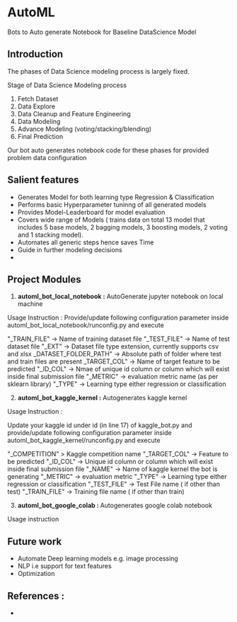 # AutoML
Bots to Auto generate Notebook for Baseline DataScience Model 

## Introduction 
The phases of Data Science modeling process is largely fixed. 

Stage of Data Science Modeling process 
1. Fetch Dataset 
2. Data Explore 
3. Data Cleanup and Feature Engineering 
4. Data Modeling 
5. Advance Modeling  (voting/stacking/blending)
6. Final Prediction  

Our bot auto generates notebook code for these phases for provided problem data configuration 

## Salient features 
- Generates Model for both learning type Regression & Classification 
- Performs basic Hyperparameter tuninng of all generated models  
- Provides Model-Leaderboard for model evaluation 
- Covers wide range of Models ( trains data  on total 13 model that includes  5 base models,  2 bagging models, 3 boosting models,  2 voting and  1 stacking model). 
- Automates all generic steps hence saves Time  
- Guide in further modeling decisions
- 

## Project Modules 

1. <B> automl_bot_local_notebook :</B> AutoGenerate jupyter notebook on local machine

Usage Instruction : Provide/update following configuration parameter inside automl_bot_local_notebook/runconfig.py and execute

"_TRAIN_FILE" ->  Name of training dataset file
"_TEST_FILE" ->  Name of test dataset file
"_EXT" -> Dataset file type extension, currently supports csv and xlsx 
_DATASET_FOLDER_PATH" -> Absolute path of folder where test and train files are present
_TARGET_COL" ->  Name of target feature to be predicted
"_ID_COL" ->  Nmae of unique id column or column which will exist inside final submission file 
"_METRIC" ->  evaluation metric name (as per sklearn library)
"_TYPE"  -> Learning type either regression  or classification
		  

2.  <B>automl_bot_kaggle_kernel :</B> Autogenerates kaggle kernel 

Usage Instruction : 

Update your  kaggle id under id (in line 17) of kaggle_bot.py and provide/update following configuration parameter inside automl_bot_kaggle_kernel/runconfig.py and execute

"_COMPETITION" >  Kaggle competition name
"_TARGET_COL" ->  Feature to be predicted
"_ID_COL" -> Unique id column or column which will exist inside final submission file
"_NAME" -> Name of kaggle kernel  the bot is generating 
"_METRIC" ->  evaluation metric
"_TYPE" ->  Learning type either regression  or classification
"_TEST_FILE" ->  Test File name ( if other than test)
"_TRAIN_FILE" -> Training file name ( if other than train)


             

3.  <B>automl_bot_google_colab : </B> Autogenerates google colab notebook
 
  Usage instruction 



## Future work 
- Automate Deep learning models e.g. image processing
- NLP i.e support for text features
- Optimization 

## References :
-  
